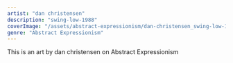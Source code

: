 ```yaml
---
artist: "dan christensen"
description: "swing-low-1988"
coverImage: "/assets/abstract-expressionism/dan-christensen_swing-low-1988.jpg"
genre: "Abstract Expressionism"
---
```

This is an art by dan christensen on Abstract Expressionism

